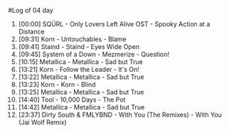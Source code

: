 #Log of 04 day

1. [00:00] SQÜRL - Only Lovers Left Alive OST - Spooky Action at a Distance
1. [09:31] Korn - Untouchables - Blame
1. [09:41] Staind - Staind - Eyes Wide Open
1. [09:45] System of a Down - Mezmerize - Question!
1. [10:15] Metallica - Metallica - Sad but True
1. [13:21] Korn - Follow the Leader - It's On!
1. [13:22] Metallica - Metallica - Sad but True
1. [13:23] Korn - Korn - Blind
1. [13:25] Metallica - Metallica - Sad but True
1. [14:40] Tool - 10,000 Days - The Pot
1. [14:42] Metallica - Metallica - Sad but True
1. [23:37] Dirty South & FMLYBND - With You (The Remixes) - With You (Jai Wolf Remix)
